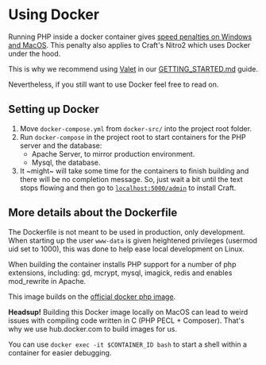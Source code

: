 # Using Docker

Running PHP inside a docker container gives
[speed penalties on Windows and MacOS](https://engageinteractive.co.uk/blog/making-docker-faster-on-mac). This penalty also applies to Craft's Nitro2 which uses Docker under the hood.

This is why we recommend using [Valet](https://laravel.com/docs/7.x/valet) in our [GETTING_STARTED.md](GETTING_STARTED.md) guide.

Nevertheless, if you still want to use Docker feel free to read on.

## Setting up Docker

1. Move `docker-compose.yml` from `docker-src/` into the project root folder.
1. Run `docker-compose` in the project root to start containers for the PHP server and the database:
   - Apache Server, to mirror production environment.
   - Mysql, the database.
1. It ~might~ will take some time for the containers to finish building and there
   will be no completion message. So, just wait a bit until the text stops flowing
   and then go to [`localhost:5000/admin`](http://localhost:5000/admin) to install
   Craft.

## More details about the Dockerfile

The Dockerfile is not meant to be used in production, only development. When starting up the user `www-data` is given heightened privileges (usermod uid set to 1000), this was done to help ease local development on Linux.

When building the container installs PHP support for a number of php extensions, including: gd, mcrypt, mysql, imagick, redis and enables mod_rewrite in Apache.

This image builds on the [official docker php image](https://hub.docker.com/_/php/).

**Headsup!** Building this Docker image locally on MacOS can lead to weird issues with compiling code written in C (PHP PECL + Composer). That's why we use hub.docker.com to build images for us.

You can use `docker exec -it $CONTAINER_ID bash` to start a shell within a container for easier debugging.
